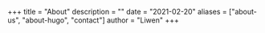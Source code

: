 +++
title = "About"
description = ""
date = "2021-02-20"
aliases = ["about-us", "about-hugo", "contact"]
author = "Liwen"
+++
